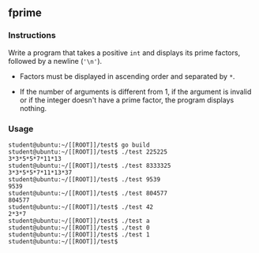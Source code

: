 ## fprime

### Instructions

Write a program that takes a positive `int` and displays its prime factors, followed by a newline (`'\n'`).

- Factors must be displayed in ascending order and separated by `*`.

- If the number of arguments is different from 1, if the argument is invalid or if the integer doesn't have a prime factor, the program displays nothing.

### Usage

```console
student@ubuntu:~/[[ROOT]]/test$ go build
student@ubuntu:~/[[ROOT]]/test$ ./test 225225
3*3*5*5*7*11*13
student@ubuntu:~/[[ROOT]]/test$ ./test 8333325
3*3*5*5*7*11*13*37
student@ubuntu:~/[[ROOT]]/test$ ./test 9539
9539
student@ubuntu:~/[[ROOT]]/test$ ./test 804577
804577
student@ubuntu:~/[[ROOT]]/test$ ./test 42
2*3*7
student@ubuntu:~/[[ROOT]]/test$ ./test a
student@ubuntu:~/[[ROOT]]/test$ ./test 0
student@ubuntu:~/[[ROOT]]/test$ ./test 1
student@ubuntu:~/[[ROOT]]/test$
```
